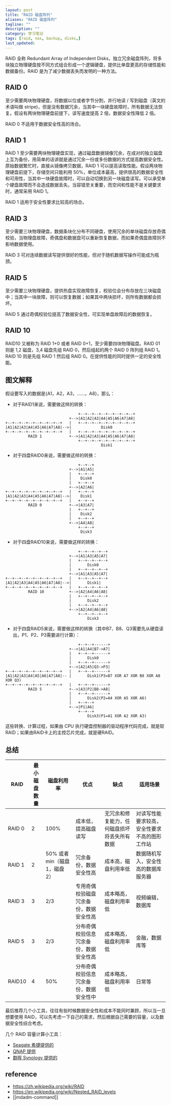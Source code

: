 ```yaml
---
layout: post
title: "RAID 磁盘阵列"
aliases: "RAID 磁盘阵列"
tagline: ""
description: ""
category: 学习笔记
tags: [raid, nas, backup, disks,]
last_updated:
---
```


RAID 全称 Redundant Array of Independent Disks，独立冗余磁盘阵列，将多块独立物理硬盘按不同方式组合形成一个逻辑硬盘，提供比单盘更高的存储性能和数据备份。RAID 是为了减少数据丢失而发明的一种方法。

## RAID 0
至少需要两块物理硬盘，将数据以位或者字节分割，并行地读 / 写到磁盘（英文的术语叫做 stripe)，但是没有数据冗余，当其中一块硬盘故障时，所有数据无法恢复。假设有两块物理硬盘前提下，读写速度提高 2 倍，数据安全性降低 2 倍。

RAID 0 不适用于数据安全性高的场合。

## RAID 1
RAID 1 至少需要两块物理硬盘实现，通过磁盘数据镜像冗余，在成对的独立磁盘上互为备份，用简单的话讲就是通过冗余一份或多份数据的方式提高数据安全性。原始数据繁忙时，直接从镜像拷贝数据，RAID 1 可以提高读取性能。假设两块物理硬盘前提下，存储空间只能利用 50%，单位成本最高，提供很高的数据安全性和可用性，当其中一块硬盘故障时，可以自动切换到另一块磁盘读写。可以承受单个硬盘故障而不会造成数据丢失。当容错至关重要，而空间和性能不是关键要求时，通常采用 RAID 1。

RAID 1 适用于安全性要求比较高的场合。

## RAID 3
至少需要三块物理硬盘，数据条块化分布不同硬盘，使用冗余的单块磁盘存放奇偶校验，当物理盘故障，奇偶盘和数据盘可以重新恢复数据，而如果奇偶盘故障则不影响数据使用。

RAID 3 可对连续数据读写提供很好的性能，但对于随机数据写操作可能成为瓶颈。

## RAID 5
至少需要三块物理硬盘，提供热盘实现故障恢复，校验位会分布存放在三块磁盘中；当其中一块故障，则可以恢复数据；如果其中两块损坏，则所有数据都会损坏。

RAID 5 通过奇偶校验位提高了数据安全性，可实现单盘故障后的数据恢复。

## RAID 10
RAID10 又被称为 RAID 1+0 或者 RAID 0+1，至少需要四块物理磁盘。RAID 01 则是 1,2 磁盘，3,4 磁盘先组 RAID 0，然后组起的两个 RAID 0 阵列组 RAID 1。 RAID 10 则是先组 RAID 1 然后组 RAID 0。在提供性能的同时提供一定的安全性能。

## 图文解释

假设要写入的数据是{A1，A2，A3，……，A8}，那么：

-   对于RAID1来说，需要做这样的转换：

```text
                                +--+--+--+--+--+--+--+--+
                            +-->|A1|A2|A3|A4|A5|A6|A7|A8|
+--+--+--+--+--+--+--+--+   |   +--+--+--+--+--+--+--+--+
|A1|A2|A3|A4|A5|A6|A7|A8|-->|             Disk0
+--+--+--+--+--+--+--+--+   |   +--+--+--+--+--+--+--+--+
          RAID 1            +-->|A1|A2|A3|A4|A5|A6|A7|A8|
                                +--+--+--+--+--+--+--+--+
                                          Disk1
```

-   对于四盘RAID0来说，需要做这样的转换：

```text
                                +--+--+  
                            +-->|A1|A5| 
                            |   +--+--+
                            |    Disk0
                            |   +--+--+
                            +-->|A2|A6|
+--+--+--+--+--+--+--+--+   |   +--+--+
|A1|A2|A3|A4|A5|A6|A7|A8|-->|    Disk1
+--+--+--+--+--+--+--+--+   |   +--+--+
          RAID 0            +-->|A3|A7|
                            |   +--+--+
                            |    Disk2
                            |   +--+--+
                            +-->|A4|A8|
                                +--+--+
                                 Disk3
```

-   对于四盘RAID10来说，需要做这样的转换：

```text
                                +--+--+--+--+
                            +-->|A1|A3|A5|A7|
                            |   +--+--+--+--+
                            |       Disk0
                            |   +--+--+--+--+
                            +-->|A1|A3|A5|A7|
+--+--+--+--+--+--+--+--+   |   +--+--+--+--+
|A1|A2|A3|A4|A5|A6|A7|A8|-->|       Disk1|      
+--+--+--+--+--+--+--+--+   |   +--+--+--+--+
          RAID 10           +-->|A2|A4|A6|A8|
                            |   +--+--+--+--+
                            |       Disk2
                            |   +--+--+--+--+
                            +-->|A2|A4|A6|A8|
                                +--+--+--+--+
                                    Disk3
```

-   对于四盘RAID5来说，需要做这样的转换（其中B7、B8、Q3需要先从硬盘读出，P1、P2、P3需要进行计算）：

```text
                                +--+--+------+
                            +-->|A1|A4|B7->A7|
                            |   +--+--+------+
                            |       Disk0
                            |   +--+--+------+
                            +-->|A2|A5|Q3->P3|
+--+--+--+--+--+--+--+--+   |   +--+--+------+
|A1|A2|A3|A4|A5|A6|A7|A8|-- |       Disk1(P3=B7 XOR A7 XOR B8 XOR A8 XOR Q3)
+--+--+--+--+--+--+--+--+   |   +--+--+------+
          RAID 5            +-->|A3|P2|B8->A8|
                            |   +--+--+------+
                            |       Disk2(P2=A4 XOR A5 XOR A6)
                            |   +--+--+
                            +-->|P1|A6|
                                +--+--+
                                    Disk3(P1=A1 XOR A2 XOR A3)
```

这些转换、计算过程，如果由 CPU 执行硬盘控制器的驱动程序代码完成，就是软RAID；如果由RAID卡上的主控芯片完成，就是硬RAID。


## 总结

RAID        | 最小磁盘数量              | 磁盘利用率            | 优点                      | 缺点                      | 适用场景
------------|---------------------------|-----------------------|---------------------------|---------------------------|--------------------------
RAID 0      | 2                         | 100%                  | 成本低，提高磁盘读写      | 无冗余和修复能力，任何磁盘损坏将丢失所有数据      | 对读写性能要求较高，安全性要求不高的图形工作站
RAID 1      | 2                         | 50% 或者 min（磁盘 1，磁盘 2）| 冗余备份，数据安全性高         | 成本高，磁盘利用率低 | 数据随机写入，安全性高的数据库服务器
RAID 3      | 3                         | 2/3                   | 专用奇偶校验磁盘冗余备份，数据安全性高 | 成本略高，磁盘利用率低 | 视频编辑，数据库
RAID 5      | 3                         | 2/3                   | 分布奇偶校验信息冗余备份，数据安全性高 | 成本略高，磁盘利用率低 | 金融，数据库等
RAID10      | 4                         | 50%                   | 分布奇偶校验信息冗余备份，数据安全性中 | 成本略高，磁盘利用率低 | 日常等

最后推荐几个小工具，往往有些时候数据安全性和成本不能同时兼顾，所以当一旦想要使用 RAID，可以先考虑一下自己的需求，然后根据自己需要的容量，以及数据安全性综合考虑。

几个 RAID 容量计算小工具：

- [Seagate 希捷提供的](https://www.seagate.com/cn/zh/internal-hard-drives/raid-calculator/)
- [QNAP 提供](https://www.qnap.com/zh-cn/selector/raid-selector)
- [群晖 Synology 提供的](https://www.synology.cn/zh-cn/support/RAID_calculator)

## reference

- <https://zh.wikipedia.org/wiki/RAID>
- <https://en.wikipedia.org/wiki/Nested_RAID_levels>
- [[mdadm-command]]